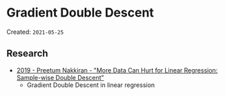 # Gradient Double Descent

Created: `2021-05-25`

## Research

* [2019 - Preetum Nakkiran - "More Data Can Hurt for Linear Regression: Sample-wise Double Descent"](https://arxiv.org/abs/1912.07242)
  * Gradient Double Descent in linear regression
